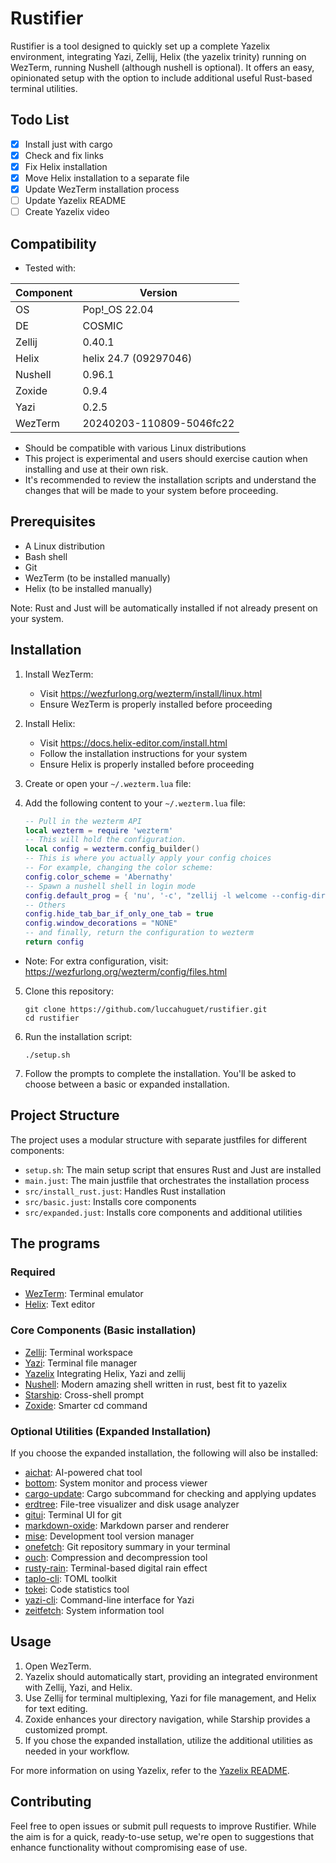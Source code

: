 # Rustifier

Rustifier is a tool designed to quickly set up a complete Yazelix environment, integrating Yazi, Zellij, Helix (the yazelix trinity) running on WezTerm, running Nushell (although nushell is optional). It offers an easy, opinionated setup with the option to include additional useful Rust-based terminal utilities.

## Todo List

- [x] Install just with cargo
- [x] Check and fix links
- [x] Fix Helix installation
- [x] Move Helix installation to a separate file
- [x] Update WezTerm installation process
- [ ] Update Yazelix README
- [ ] Create Yazelix video

## Compatibility

- Tested with:

| Component | Version                  |
| --------- | ------------------------ |
| OS        | Pop!_OS 22.04            |
| DE        | COSMIC                   |
| Zellij    | 0.40.1                   |
| Helix     | helix 24.7 (09297046)    |
| Nushell   | 0.96.1                   |
| Zoxide    | 0.9.4                    |
| Yazi      | 0.2.5                    |
| WezTerm   | 20240203-110809-5046fc22 |

- Should be compatible with various Linux distributions
- This project is experimental and users should exercise caution when installing and use at their own risk. 
- It's recommended to review the installation scripts and understand the changes that will be made to your system before proceeding.

## Prerequisites

- A Linux distribution
- Bash shell
- Git
- WezTerm (to be installed manually)
- Helix (to be installed manually)

Note: Rust and Just will be automatically installed if not already present on your system.

## Installation

1. Install WezTerm:
   - Visit https://wezfurlong.org/wezterm/install/linux.html
   - Ensure WezTerm is properly installed before proceeding

2. Install Helix:
   - Visit https://docs.helix-editor.com/install.html
   - Follow the installation instructions for your system
   - Ensure Helix is properly installed before proceeding

3. Create or open your `~/.wezterm.lua` file:
4. Add the following content to your `~/.wezterm.lua` file:
   ```lua
   -- Pull in the wezterm API
   local wezterm = require 'wezterm'
   -- This will hold the configuration.
   local config = wezterm.config_builder()
   -- This is where you actually apply your config choices
   -- For example, changing the color scheme:
   config.color_scheme = 'Abernathy'
   -- Spawn a nushell shell in login mode
   config.default_prog = { 'nu', '-c', "zellij -l welcome --config-dir ~/.config/yazelix/zellij options --layout-dir ~/.config/yazelix/zellij/layouts" }
   -- Others
   config.hide_tab_bar_if_only_one_tab = true
   config.window_decorations = "NONE"
   -- and finally, return the configuration to wezterm
   return config
   ```

- Note: For extra configuration, visit: https://wezfurlong.org/wezterm/config/files.html
5. Clone this repository:
   ```
   git clone https://github.com/luccahuguet/rustifier.git
   cd rustifier
   ```
6. Run the installation script:
   ```
   ./setup.sh
   ```
7. Follow the prompts to complete the installation. You'll be asked to choose between a basic or expanded installation.

## Project Structure

The project uses a modular structure with separate justfiles for different components:

- `setup.sh`: The main setup script that ensures Rust and Just are installed
- `main.just`: The main justfile that orchestrates the installation process
- `src/install_rust.just`: Handles Rust installation
- `src/basic.just`: Installs core components
- `src/expanded.just`: Installs core components and additional utilities

## The programs

### Required 
- [WezTerm](https://wezfurlong.org/wezterm/): Terminal emulator
- [Helix](https://helix-editor.com): Text editor

### Core Components (Basic installation)
- [Zellij](https://github.com/zellij-org/zellij): Terminal workspace
- [Yazi](https://github.com/sxyazi/yazi): Terminal file manager
- [Yazelix](https://github.com/luccahuguet/yazelix) Integrating Helix, Yazi and zellij
- [Nushell](https://www.nushell.sh/): Modern amazing shell written in rust, best fit to yazelix
- [Starship](https://starship.rs): Cross-shell prompt
- [Zoxide](https://github.com/ajeetdsouza/zoxide): Smarter cd command

### Optional Utilities (Expanded Installation)
If you choose the expanded installation, the following will also be installed:

- [aichat](https://github.com/sigoden/aichat): AI-powered chat tool
- [bottom](https://github.com/ClementTsang/bottom): System monitor and process viewer
- [cargo-update](https://github.com/nabijaczleweli/cargo-update): Cargo subcommand for checking and applying updates
- [erdtree](https://github.com/solidiquis/erdtree): File-tree visualizer and disk usage analyzer
- [gitui](https://github.com/extrawurst/gitui): Terminal UI for git
- [markdown-oxide](https://github.com/Feel-ix-343/markdown-oxide): Markdown parser and renderer
- [mise](https://github.com/jdx/mise): Development tool version manager
- [onefetch](https://github.com/o2sh/onefetch): Git repository summary in your terminal
- [ouch](https://github.com/ouch-org/ouch): Compression and decompression tool
- [rusty-rain](https://github.com/cowboy8625/rusty-rain): Terminal-based digital rain effect
- [taplo-cli](https://github.com/tamasfe/taplo): TOML toolkit
- [tokei](https://github.com/XAMPPRocky/tokei): Code statistics tool
- [yazi-cli](https://github.com/sxyazi/yazi): Command-line interface for Yazi
- [zeitfetch](https://github.com/nidnogg/zeitfetch): System information tool

## Usage

1. Open WezTerm.
2. Yazelix should automatically start, providing an integrated environment with Zellij, Yazi, and Helix.
3. Use Zellij for terminal multiplexing, Yazi for file management, and Helix for text editing.
4. Zoxide enhances your directory navigation, while Starship provides a customized prompt.
5. If you chose the expanded installation, utilize the additional utilities as needed in your workflow.

For more information on using Yazelix, refer to the [Yazelix README](https://github.com/luccahuguet/yazelix).

## Contributing

Feel free to open issues or submit pull requests to improve Rustifier. While the aim is for a quick, ready-to-use setup, we're open to suggestions that enhance functionality without compromising ease of use.
